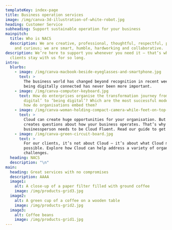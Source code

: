 ```yaml
---
templateKey: index-page
title: Business operation services
image: /img/canva-3d-illustration-of-white-robot.jpg
heading: Customer Service
subheading: Support sustainable operation for your business
mainpitch:
  title: Who is NACS
  description: We are creative, professional, thoughtful, respectful, purposeful
    and curious; we are smart, humble, hardworking and collaborative.
description: We’re here to support you whenever you need it – that’s why so many
  clients stay with us for so long.
intro:
  blurbs:
    - image: /img/canva-macbook-beside-eyeglasses-and-smartphone.jpg
      text: >
        The business world has changed beyond recognition in recent weeks - and
        being digitally connected has never been more important.
    - image: /img/canva-computer-keyboard.jpg
      text: How do enterprises organise the transformation journey from ‘doing
        digital’ to ‘being digital’? Which are the most successful models and
        how do organisations embed them?
    - image: /img/canva-woman-holding-compact-camera-while-feet-on-top-of-vehicle-dashboard.jpg
      text: >
        Cloud can create huge opportunities for your organisation. But it also
        creates questions about how your business operates. That’s why every
        businessperson needs to be Cloud Fluent. Read our guide to get started.
    - image: /img/canva-green-circuit-board.jpg
      text: >
        For our clients, it’s not about Cloud – it’s about what Cloud makes
        possible. Explore how Cloud can help address a variety of organisational
        challenges.
  heading: NACS
  description: "\n"
main:
  heading: Great services with no compromises
  description: AAAA
  image1:
    alt: A close-up of a paper filter filled with ground coffee
    image: /img/products-grid3.jpg
  image2:
    alt: A green cup of a coffee on a wooden table
    image: /img/products-grid2.jpg
  image3:
    alt: Coffee beans
    image: /img/products-grid1.jpg
---
```

